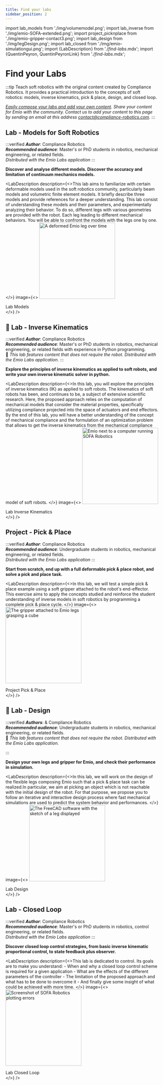 ```yaml
---
title: Find your labs
sidebar_position: 2
---
```


import lab_models from './img/volumemodel.png';
import lab_inverse from './img/emio-SOFA-extended.png';
import project_picknplace from './img/emio-gripper-contact3.png';
import lab_design from './img/legDesign.png';
import lab_closed from './img/emio-simulationgui.png';
import {LabDescription} from './_find-labs_.mdx';
import {QuentinPeyron, QuentinPeyronLink} from './_find-labs_.mdx';


# Find your Labs

:::tip
Teach soft robotics with the original content created by Compliance Robotics. It provides a practical introduction to the concepts of soft robotics: models, inverse kinematics, pick & place, design, and closed loop.

*[Easily compose your labs and add your own content](create-your-lab.md). Share your content for Emio with the community. Contact us to add your content to this page by sending an email at this address [contact@compliance-robotics.com](mailto:contact@compliance-robotics.com).*
:::

## Lab - Models for Soft Robotics

:::verified
___Author___: Compliance Robotics \
___Recommended audience___: Master's or PhD students in robotics, mechanical engineering, or related fields. \
*Distributed with the Emio Labs application* 
:::

**Discover and analyse different models. Discover the accuracy and limitation of continuum mechanics models.**

<LabDescription
    description={<>This lab aims to familiarize with certain deformable models used in the soft robotics community, particularly beam models and volumetric finite element models. It briefly describe three models and provide references for a deeper understanding. 
    This lab consist of understanding these models and their parameters, and experimentally analyzing their behavior. To do so, different legs with various geometries are provided with the robot. Each leg leading to different mechanical behaviors. You will be able to confront the models with the legs one by one.
    </>}
    image={<>
    <img className="centered" src={lab_models} width="250px" alt="A deformed Emio leg over time"/>
    <figcaption> Lab Models </figcaption>
    </>}
/>

## :rocket: Lab - Inverse Kinematics

:::verified
___Author___: Compliance Robotics \
___Recommended audience___: Master's or PhD students in robotics, mechanical engineering, or related fields with experience in Python programming. \
:rocket: *This lab features content that does not require the robot. Distributed with the Emio Labs application.*
:::

**Explore the principles of inverse kinematics as applied to soft robots, and write your own inverse kinematic solver in python.**

<LabDescription
    description={<>In this lab, you will explore the principles of inverse kinematics (IK) as applied to soft robots. The kinematics of soft robots has been, and continues to be, a subject of extensive scientific research. 
    Here, the proposed approach relies on the computation of mechanical models that consider the material properties, specifically utilizing compliance projected into the space of actuators and end effectors. 
    By the end of this lab, you will have a better understanding of the concept of mechanical compliance and the formulation of an optimization problem that allows to get the inverse kinematics from the mechanical compliance model of soft robots.
    </>}
    image={<>
    <img className="centered" src={lab_inverse} width="250px" alt="Emio next to a computer running SOFA Robotics"/>
    <figcaption> Lab Inverse Kinematics </figcaption>
    </>}
/>

## Project - Pick & Place

:::verified
___Author___: Compliance Robotics \
___Recommended audience___: Undergraduate students in robotics, mechanical engineering, or related fields. \
*Distributed with the Emio Labs application* 
:::

**Start from scratch, end up with a full deformable pick & place robot, and solve a pick and place task.**

<LabDescription
    description={<>In this lab, we will test a simple pick & place example using a soft gripper attached to the robot's end-effector. This exercise aims to apply the concepts studied and reinforce the student understanding of inverse models in soft robotics by programming a complete pick & place cycle.
    </>}
    image={<>
    <img className="centered" src={project_picknplace} width="250px" alt="The gripper attached to Emio legs grasping a cube"/>
    <figcaption> Project Pick & Place </figcaption>
    </>}
/>

## :rocket: Lab - Design

:::verified
___Authors___: <QuentinPeyronLink/> & Compliance Robotics \
___Recommended audience___: Undergraduate students in robotics, mechanical engineering, or related fields. \
:rocket: *This lab features content that does not require the robot. Distributed with the Emio Labs application.*

<QuentinPeyron/>
:::

**Design your own legs and gripper for Emio, and check their performance in simulation.**

<LabDescription
    description={<>In this lab, we will work on the design of the flexible legs composing Emio such that a pick & place task can be realized.In particular, we aim at picking an object which is not reachable with the initial design of the robot. For that purpose, we propose you to follow an iterative and interactive design process where fast mechanical simulations are used to predict the system behavior and performances.
    </>}
    image={<>
    <img className="centered" src={lab_design} width="250px" alt="The FreeCAD software with the sketch of a leg displayed"/>
    <figcaption> Lab Design </figcaption>
    </>}
/>

## Lab - Closed Loop

:::verified
___Author___: Compliance Robotics \
___Recommended audience___: Master's or PhD students in robotics, control engineering, or related fields. \
*Distributed with the Emio Labs application* 
:::

**Discover closed loop control strategies, from basic inverse kinematic proportional control, to state feedback plus observer.**

<LabDescription
    description={<>This lab is dedicated to control. Its goals are to make you understand: 
    - When and why a closed loop control scheme is required for a given application
    - What are the effects of the different parameters of the controller
    - The limitation of the proposed approach and what has to be done to overcome it
    - And finally give some insight of what could be achieved with more time.
    </>}
    image={<>
    <img className="centered" src={lab_closed} width="250px" alt="Screenshot of SOFA Robotics plotting errors"/>
    <figcaption> Lab Closed Loop </figcaption>
    </>}
/>
